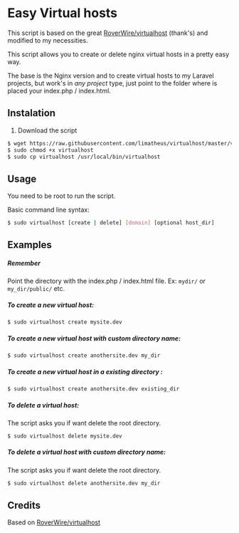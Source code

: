 # Easy Virtual hosts

This script is based on the great [RoverWire/virtualhost](https://github.com/RoverWire/virtualhost) (thank's) and modified to my necessities.

This script allows you to create or delete nginx virtual hosts in a pretty easy way.

The base is the Nginx version and to create virtual hosts to my Laravel projects, but work's in *any project* type, just point to the folder where is placed your index.php / index.html.


## Instalation
1. Download the script
```bash
$ wget https://raw.githubusercontent.com/limatheus/virtualhost/master/virtualhost
$ sudo chmod +x virtualhost
$ sudo cp virtualhost /usr/local/bin/virtualhost
```

## Usage
You need to be root to run the script.

Basic command line syntax:

```bash
$ sudo virtualhost [create | delete] [domain] [optional host_dir]
```

## Examples

##### Remember
Point the directory with the index.php / index.html file. Ex: `mydir/` or `my_dir/public/` etc.

##### To create a new virtual host:

```bash
$ sudo virtualhost create mysite.dev
```

##### To create a new virtual host with custom directory name:

```bash
$ sudo virtualhost create anothersite.dev my_dir
```
##### To create a new virtual host in a existing directory :

```bash
$ sudo virtualhost create anothersite.dev existing_dir
```

#####  To delete a virtual host:

The script asks you if want delete the root directory.

```bash
$ sudo virtualhost delete mysite.dev
```

##### To delete a virtual host with custom directory name:

The script asks you if want delete the root directory.

```bash
$ sudo virtualhost delete anothersite.dev my_dir

```

## Credits
Based on [RoverWire/virtualhost](https://github.com/RoverWire/virtualhost)

